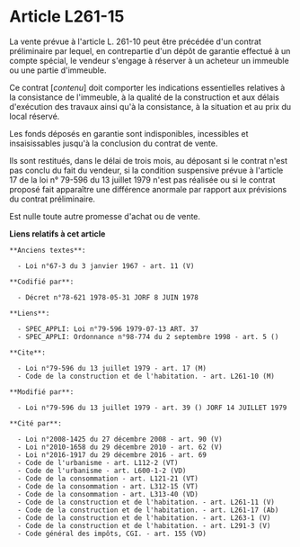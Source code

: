 # Article L261-15

La vente prévue à l'article L. 261-10 peut être précédée d'un contrat préliminaire par lequel, en contrepartie d'un dépôt de
garantie effectué à un compte spécial, le vendeur s'engage à réserver à un acheteur un immeuble ou une partie d'immeuble.

Ce contrat [*contenu*] doit comporter les indications essentielles relatives à la consistance de l'immeuble, à la qualité de
la construction et aux délais d'exécution des travaux ainsi qu'à la consistance, à la situation et au prix du local réservé.

Les fonds déposés en garantie sont indisponibles, incessibles et insaisissables jusqu'à la conclusion du contrat de vente.

Ils sont restitués, dans le délai de trois mois, au déposant si le contrat n'est pas conclu du fait du vendeur, si la
condition suspensive prévue à l'article 17 de la loi n° 79-596 du 13 juillet 1979 n'est pas réalisée ou si le contrat proposé
fait apparaître une différence anormale par rapport aux prévisions du contrat préliminaire.

Est nulle toute autre promesse d'achat ou de vente.

**Liens relatifs à cet article**

	**Anciens textes**:

	  - Loi n°67-3 du 3 janvier 1967 - art. 11 (V)

	**Codifié par**:

	  - Décret n°78-621 1978-05-31 JORF 8 JUIN 1978

	**Liens**:

	  - SPEC_APPLI: Loi n°79-596 1979-07-13 ART. 37
	  - SPEC_APPLI: Ordonnance n°98-774 du 2 septembre 1998 - art. 5 ()

	**Cite**:

	  - Loi n°79-596 du 13 juillet 1979 - art. 17 (M)
	  - Code de la construction et de l'habitation. - art. L261-10 (M)

	**Modifié par**:

	  - Loi n°79-596 du 13 juillet 1979 - art. 39 () JORF 14 JUILLET 1979

	**Cité par**:

	  - Loi n°2008-1425 du 27 décembre 2008 - art. 90 (V)
	  - Loi n°2010-1658 du 29 décembre 2010 - art. 62 (V)
	  - Loi n°2016-1917 du 29 décembre 2016 - art. 69
	  - Code de l'urbanisme - art. L112-2 (VT)
	  - Code de l'urbanisme - art. L600-1-2 (VD)
	  - Code de la consommation - art. L121-21 (VT)
	  - Code de la consommation - art. L312-15 (VT)
	  - Code de la consommation - art. L313-40 (VD)
	  - Code de la construction et de l'habitation. - art. L261-11 (V)
	  - Code de la construction et de l'habitation. - art. L261-17 (Ab)
	  - Code de la construction et de l'habitation. - art. L263-1 (V)
	  - Code de la construction et de l'habitation. - art. L291-3 (V)
	  - Code général des impôts, CGI. - art. 155 (VD)
